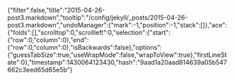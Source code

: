 {"filter":false,"title":"2015-04-26-post3.markdown","tooltip":"/config/jekyll/_posts/2015-04-26-post3.markdown","undoManager":{"mark":-1,"position":-1,"stack":[]},"ace":{"folds":[],"scrolltop":0,"scrollleft":0,"selection":{"start":{"row":0,"column":0},"end":{"row":0,"column":0},"isBackwards":false},"options":{"guessTabSize":true,"useWrapMode":false,"wrapToView":true},"firstLineState":0},"timestamp":1430064123430,"hash":"9aad1a20aad814639a05b547662c3eed65d65e5b"}